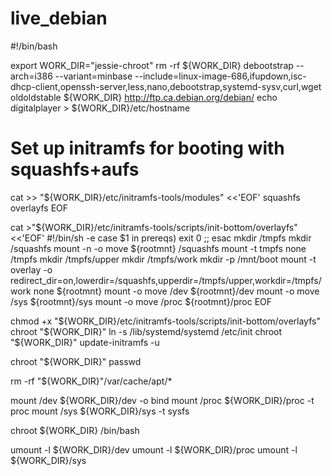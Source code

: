 # live_debian


#!/bin/bash

export WORK_DIR="jessie-chroot"
rm -rf ${WORK_DIR}
debootstrap --arch=i386 --variant=minbase --include=linux-image-686,ifupdown,isc-dhcp-client,openssh-server,less,nano,debootstrap,systemd-sysv,curl,wget oldoldstable ${WORK_DIR} http://ftp.ca.debian.org/debian/
echo digitalplayer > ${WORK_DIR}/etc/hostname

# Set up initramfs for booting with squashfs+aufs
cat >> "${WORK_DIR}/etc/initramfs-tools/modules" <<'EOF'
squashfs
overlayfs
EOF

cat >"${WORK_DIR}/etc/initramfs-tools/scripts/init-bottom/overlayfs" <<'EOF'
#!/bin/sh -e
case $1 in
  prereqs)
    exit 0
    ;;
esac
mkdir /tmpfs
mkdir /squashfs
mount -n -o move ${rootmnt} /squashfs
mount -t tmpfs none /tmpfs
mkdir /tmpfs/upper
mkdir /tmpfs/work
mkdir -p /mnt/boot
mount -t overlay -o redirect_dir=on,lowerdir=/squashfs,upperdir=/tmpfs/upper,workdir=/tmpfs/work none ${rootmnt}
mount -o move /dev ${rootmnt}/dev
mount -o move /sys ${rootmnt}/sys
mount -o move /proc ${rootmnt}/proc
EOF

chmod +x "${WORK_DIR}/etc/initramfs-tools/scripts/init-bottom/overlayfs"
chroot "${WORK_DIR}" ln -s /lib/systemd/systemd /etc/init
chroot "${WORK_DIR}" update-initramfs -u

chroot "${WORK_DIR}" passwd

rm -rf "${WORK_DIR}"/var/cache/apt/*


mount /dev ${WORK_DIR}/dev -o bind
mount /proc ${WORK_DIR}/proc -t proc
mount /sys ${WORK_DIR}/sys -t sysfs


chroot ${WORK_DIR} /bin/bash

umount -l ${WORK_DIR}/dev
umount -l ${WORK_DIR}/proc
umount -l ${WORK_DIR}/sys
